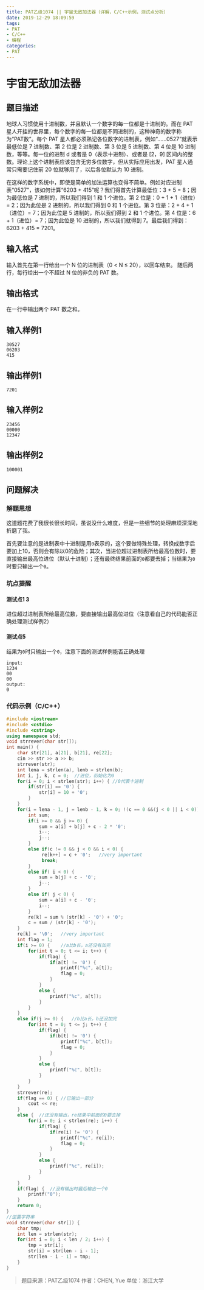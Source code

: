 ```yaml
---
title: PAT乙级1074 || 宇宙无敌加法器（详解，C/C++示例，测试点分析）
date: 2019-12-29 18:09:59
tags:
- PAT
- C/C++
- 编程
categories:
- PAT
---
```


# **宇宙无敌加法器**
## **题目描述**
地球人习惯使用十进制数，并且默认一个数字的每一位都是十进制的。而在 PAT 星人开挂的世界里，每个数字的每一位都是不同进制的，这种神奇的数字称为“PAT数”。每个 PAT 星人都必须熟记各位数字的进制表，例如“……0527”就表示最低位是 7 进制数、第 2 位是 2 进制数、第 3 位是 5 进制数、第 4 位是 10 进制数，等等。每一位的进制 d 或者是 0（表示十进制）、或者是 [2，9] 区间内的整数。理论上这个进制表应该包含无穷多位数字，但从实际应用出发，PAT 星人通常只需要记住前 20 位就够用了，以后各位默认为 10 进制。

在这样的数字系统中，即使是简单的加法运算也变得不简单。例如对应进制表“0527”，该如何计算“6203 + 415”呢？我们得首先计算最低位：3 + 5 = 8；因为最低位是 7 进制的，所以我们得到 1 和 1 个进位。第 2 位是：0 + 1 + 1（进位）= 2；因为此位是 2 进制的，所以我们得到 0 和 1 个进位。第 3 位是：2 + 4 + 1（进位）= 7；因为此位是 5 进制的，所以我们得到 2 和 1 个进位。第 4 位是：6 + 1（进位）= 7；因为此位是 10 进制的，所以我们就得到 7。最后我们得到：6203 + 415 = 7201。

## **输入格式**
输入首先在第一行给出一个 N 位的进制表（0 < N ≤ 20），以回车结束。 随后两行，每行给出一个不超过 N 位的非负的 PAT 数。
## **输出格式**
在一行中输出两个 PAT 数之和。

## **输入样例1**
```null
30527
06203
415
```
## **输出样例1**
```null
7201
```
## **输入样例2**
```null
23456
00000
12347
```
## **输出样例2**
```null
100001
```

## 问题解决
### 解题思想
这道题花费了我很长很长时间，虽说没什么难度，但是一些细节的处理麻烦深深地折磨了我。

首先要注意的是进制表中十进制是用`0`表示的，这个要做特殊处理，转换成数字后要加上10，否则会有除以0的危险；其次，当进位超过进制表所给最高位数时，要直接输出最高位进位（默认十进制）；还有最终结果前面的`0`都要去掉；当结果为`0`时要只输出一个`0`。

### 坑点提醒

#### 测试点1 3

进位超过进制表所给最高位数，要直接输出最高位进位（注意看自己的代码能否正确处理测试样例2）

#### 测试点5

结果为`0`时只输出一个`0`，注意下面的测试样例能否正确处理

```null
input:
1234
00
00
output:
0
```

### 代码示例（C/C++）

```cpp
#include <iostream>
#include <cstdio>
#include <cstring>
using namespace std;
void strrever(char str[]);
int main() {
    char str[21], a[21], b[21], re[22];
    cin >> str >> a >> b;
    strrever(str);
    int lena = strlen(a), lenb = strlen(b);
    int i, j, k, c = 0;  //进位，初始化为0
    for(i = 0; i < strlen(str); i++) { //0代表十进制
        if(str[i] == '0') {
            str[i] = 10 + '0';
        }
    }
    for(i = lena - 1, j = lenb - 1, k = 0; !(c == 0 &&(j < 0 || i < 0)); k++) {
        int sum;
        if(i >= 0 && j >= 0) {
            sum = a[i] + b[j] + c - 2 * '0';
            i--;
            j--;
        }
        else if(c != 0 && j < 0 && i < 0) {
             re[k++] = c + '0';   //very important
             break;
        }
        else if( i < 0) {
            sum = b[j] + c - '0';
            j--;
        }
        else if( j < 0) {
            sum = a[i] + c - '0';
            i--;
        }
        re[k] = sum % (str[k] - '0') + '0';
        c = sum / (str[k] - '0');
    }
    re[k] = '\0';   //very important
    int flag = 1;
    if(i >= 0) {    //a比b长，a还没有加完
        for(int t = 0; t <= i; t++) {
            if(flag) {
                if(a[t] != '0') {
                    printf("%c", a[t]);
                    flag = 0;
                }
            }
            else {
                printf("%c", a[t]);
            }
        }
    }
    else if(j >= 0) {   //b比a长，b还没加完
        for(int t = 0; t <= j; t++) {
            if(flag) {
                if(b[t] != '0') {
                    printf("%c", b[t]);
                    flag = 0;
                }
            }
            else {
                printf("%c", b[t]);
            }
        }
    }
    strrever(re);
    if(flag == 0) { //已输出一部分
        cout << re;
    }
    else {  //还没有输出，re结果中前面的0要去掉
        for(i = 0; i < strlen(re); i++) {
            if(flag) {
                if(re[i] != '0') {
                    printf("%c", re[i]);
                    flag = 0;
                }
            }
            else {
                printf("%c", re[i]);
            }
        }
    }
    if(flag) {  //没有输出时最后输出一个0
        printf("0");
    }
    return 0;
}
//逆置字符串
void strrever(char str[]) {
    char tmp;
    int len = strlen(str);
    for(int i = 0; i < len / 2; i++) {
        tmp = str[i];
        str[i] = str[len - i - 1];
        str[len - i - 1] = tmp;
    }
}
```
>题目来源：PAT乙级1074
>作者：CHEN, Yue
>单位：浙江大学